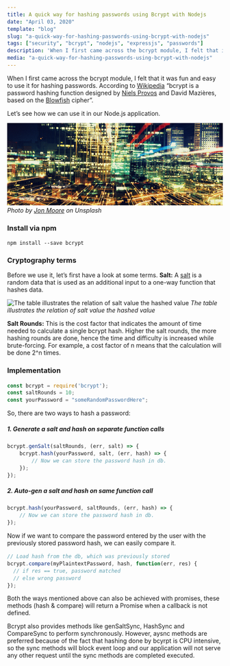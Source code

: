 ```yaml
---
title: A quick way for hashing passwords using Bcrypt with Nodejs
date: "April 03, 2020"
template: "blog"
slug: "a-quick-way-for-hashing-passwords-using-bcrypt-with-nodejs"
tags: ["security", "bcrypt", "nodejs", "expressjs", "passwords"]
description: 'When I first came across the bcrypt module, I felt that it was fun and easy to use it for hashing passwords. According to Wikipedia “bcrypt is a password hashing function designed by Niels Provos and David Mazières, based on the Blowfish cipher”.'
media: "a-quick-way-for-hashing-passwords-using-bcrypt-with-nodejs"
---
```

When I first came across the bcrypt module, I felt that it was fun and easy to use it for hashing passwords. According to [Wikipedia](https://en.wikipedia.org/wiki/Bcrypt) “bcrypt is a password hashing function designed by [Niels Provos](https://en.wikipedia.org/wiki/Niels_Provos) and David Mazières, based on the [Blowfish](https://en.wikipedia.org/wiki/Blowfish_(cipher)) cipher”.

Let’s see how we can use it in our Node.js application.

![Photo by Jon Moore](../../images/a-quick-way-for-hashing-passwords-using-bcrypt-with-nodejs.png)
*Photo by [Jon Moore](https://unsplash.com/@thejmoore?utm_source=unsplash&utm_medium=referral&utm_content=creditCopyText) on Unsplash*
### Install via npm
```
npm install --save bcrypt
```  
### Cryptography terms
Before we use it, let’s first have a look at some terms.
**Salt:** A [salt](https://en.wikipedia.org/wiki/Salt_(cryptography)) is a random data that is used as an additional input to a one-way function that hashes data.

![The table illustrates the relation of salt value the hashed value](https://miro.medium.com/max/1400/1*W5HPAfGi66eTDMRA3lFx5A.png)
*The table illustrates the relation of salt value the hashed value*

**Salt Rounds:** This is the cost factor that indicates the amount of time needed to calculate a single bcrypt hash. Higher the salt rounds, the more hashing rounds are done, hence the time and difficulty is increased while brute-forcing. For example, a cost factor of n means that the calculation will be done 2^n times.

### Implementation
```javascript
const bcrypt = require('bcrypt');
const saltRounds = 10;
const yourPassword = "someRandomPasswordHere";
```
So, there are two ways to hash a password:
##### 1. Generate a salt and hash on separate function calls

```javascript
bcrypt.genSalt(saltRounds, (err, salt) => {
    bcrypt.hash(yourPassword, salt, (err, hash) => {
        // Now we can store the password hash in db.
    });
});
```

##### 2. Auto-gen a salt and hash on same function call

```javascript
bcrypt.hash(yourPassword, saltRounds, (err, hash) => {
    // Now we can store the password hash in db.
});
```
Now if we want to compare the password entered by the user with the previously stored password hash, we can easily compare it.
```javascript
// Load hash from the db, which was previously stored
bcrypt.compare(myPlaintextPassword, hash, function(err, res) {
  // if res == true, password matched
  // else wrong password
});

```
Both the ways mentioned above can also be achieved with promises, these methods (hash & compare) will return a Promise when a callback is not defined.

Bcrypt also provides methods like genSaltSync, HashSync and CompareSync to perform synchronously. However, aysnc methods are preferred because of the fact that hashing done by bcyrpt is CPU intensive, so the sync methods will block event loop and our application will not serve any other request until the sync methods are completed executed.
